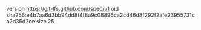 version https://git-lfs.github.com/spec/v1
oid sha256:e4b7aa6d3bb94dd8f4f8a9c08896ca2cd46d8f292f2afe23955731ca2d35d2ce
size 25
